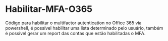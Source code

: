 # Habilitar-MFA-O365

Código para habilitar o multifactor autentication no Office 365 via powershell, é possível habilitar uma lista determinado pelo usuário, também é possivel gerar um report das contas que estão habilitadas o MFA. 



